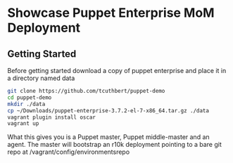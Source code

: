 # Showcase Puppet Enterprise MoM Deployment

## Getting Started

Before getting started download a copy of puppet enterprise and place it in a directory named data

```bash
git clone https://github.com/tcuthbert/puppet-demo
cd puppet-demo
mkdir ./data
cp ~/Downloads/puppet-enterprise-3.7.2-el-7-x86_64.tar.gz ./data
vagrant plugin install oscar
vagrant up
```

What this gives you is a Puppet master, Puppet middle-master and an agent.
The master will bootstrap an r10k deployment pointing to a bare git repo at /vagrant/config/environmentsrepo
